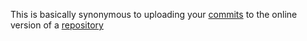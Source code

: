 This is basically synonymous to uploading your [commits](commit) to the online version of a [repository](repository)